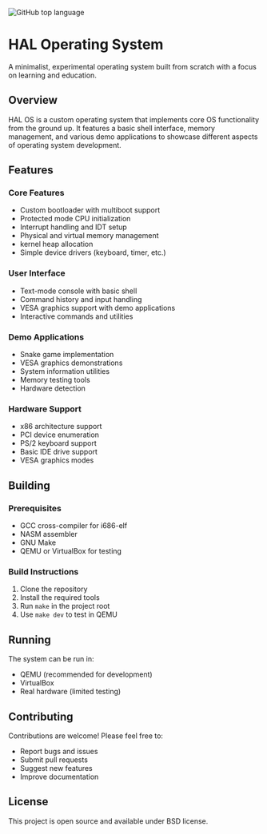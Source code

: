 ![GitHub top language](https://img.shields.io/github/languages/top/quantum-remi/HalOS)


# HAL Operating System

A minimalist, experimental operating system built from scratch with a focus on learning and education.

## Overview

HAL OS is a custom operating system that implements core OS functionality from the ground up. It features a basic shell interface, memory management, and various demo applications to showcase different aspects of operating system development.

## Features

### Core Features

- Custom bootloader with multiboot support
- Protected mode CPU initialization
- Interrupt handling and IDT setup
- Physical and virtual memory management
- kernel heap allocation
- Simple device drivers (keyboard, timer, etc.)

### User Interface

- Text-mode console with basic shell
- Command history and input handling
- VESA graphics support with demo applications
- Interactive commands and utilities

### Demo Applications

- Snake game implementation
- VESA graphics demonstrations
- System information utilities
- Memory testing tools
- Hardware detection

### Hardware Support

- x86 architecture support
- PCI device enumeration
- PS/2 keyboard support
- Basic IDE drive support
- VESA graphics modes

## Building

### Prerequisites

- GCC cross-compiler for i686-elf
- NASM assembler
- GNU Make
- QEMU or VirtualBox for testing

### Build Instructions

1. Clone the repository
2. Install the required tools
3. Run `make` in the project root
4. Use `make dev` to test in QEMU

## Running

The system can be run in:

- QEMU (recommended for development)
- VirtualBox
- Real hardware (limited testing)

## Contributing

Contributions are welcome! Please feel free to:

- Report bugs and issues
- Submit pull requests
- Suggest new features
- Improve documentation

## License

This project is open source and available under BSD license.
